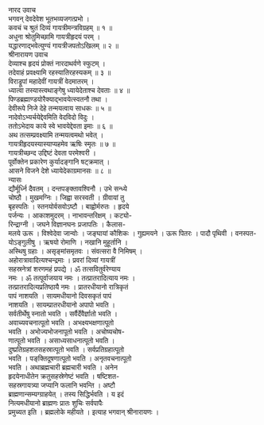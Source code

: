 नारद उवाच  
भगवन् देवदेवेश भूतभव्यजगत्प्रभो ।  
कवचं च श्रुतं दिव्यं गायत्रीमन्त्रविग्रहम् ॥ १ ॥  
अधुना श्रोतुमिच्छामि गायत्रीहृदयं परम् ।  
यद्धारणाद्भवेत्युण्यं गायत्रीजपतोऽखिलम् ॥ २ ॥  
श्रीनारायण उवाच  
देव्याश्च हृदयं प्रोक्तं नारदाथर्वणे स्फुटम् ।  
तदेवाहं प्रवक्ष्यामि रहस्यातिरहस्यकम् ॥ ३ ॥  
विराड्रूपां महादेवीं गायत्रीं वेदमातरम् ।  
ध्यात्वा तस्यास्त्वथाङ्‌गेषु ध्यायेदेताश्च देवताः ॥ ४ ॥  
पिण्डब्रह्माण्डयोरैक्याद्भावयेत्स्वतनौ तथा ।  
देवीरूपे निजे देहे तन्मयत्वाय साधकः ॥ ५ ॥  
नादेवोऽभ्यर्चयेद्देवमिति वेदविदो विदुः ।  
ततोऽभेदाय काये स्वे भावयेद्देवता इमाः ॥ ६ ॥  
अथ तत्सम्प्रवक्ष्यामि तन्मयत्वमथो भवेत् ।  
गायत्रीहृदयस्यास्याप्यहमेव ऋषिः स्मृतः ॥ ७ ॥  
गायत्रीच्छन्द उद्दिष्टं देवता परमेश्वरी ।  
पूर्वोक्तेन प्रकारेण कुर्यादङ्‌गानि षट्क्रमात् ।  
आसने विजने देशे ध्यायेदेकाग्रमानसः ॥ ८ ॥  
न्यासः  
द्यौर्मूर्ध्नि दैवतम् । दन्तपङ्‌क्तावश्विनौ । उभे सन्ध्ये  
चोष्ठौ । मुखमग्निः । जिह्वा सरस्वती । ग्रीवायां तु  
बृहस्पतिः । स्तनयोर्वसवोऽष्टौ । बाह्वोर्मरुतः । हृदये  
पर्जन्यः । आकाशमुदरम् । नाभावन्तरिक्षम् । कट्यो-  
रिन्द्राग्नी । जघने विज्ञानघनः प्रजापतिः । कैलास-  
मलये ऊरू । विश्वेदेवा जान्वोः । जङ्‌घायां कौशिकः ।
गुह्यमयने । ऊरू पितरः । पादौ पृथिवी । वनस्पत-  
योऽङ्‌गुलीषु । ऋषयो रोमाणि । नखानि मुहूर्तानि ।  
अस्थिषु ग्रहाः । असृङ्‌मांसमृतवः । संवत्सरा वै निमिषम् ।  
अहोरात्रावादित्यश्चन्द्रमाः । प्रवरां दिव्यां गायत्रीं  
सहस्रनेत्रां शरणमहं प्रपद्ये । ॐ तत्सवितुर्वरेण्याय  
नमः । ॐ तत्पूर्वाजयाय नमः । तत्प्रातरादित्याय नमः ।  
तत्प्रातरादित्यप्रतिष्ठायै नमः । प्रातरधीयानो रात्रिकृतं  
पापं नाशयति । सायमधीयानो दिवसकृतं पापं  
नाशयति । सायम्प्रातरधीयानो अपापो भवति ।  
सर्वतीर्थेषु स्नातो भवति । सर्वैर्देवैर्ज्ञातो भवति ।  
अवाच्यवचनात्पूतो भवति । अभक्ष्यभक्षणात्पूतो  
भवति । अभोज्यभोजनापूतो भवति । अचोष्यचोष-  
णात्पूतो भवति । असाध्यसाधनात्पूतो भवति ।  
दुष्प्रतिग्रहशतसहस्रात्पूतो भवति । सर्वप्रतिग्रहात्पूतो  
भवति । पङ्‌क्तिदूषणात्पूतो भवति । अनृतवचनात्पूतो  
भवति । अथाब्रह्मचारी ब्रह्मचारी भवति । अनेन  
हृदयेनाधीतेन क्रतुसहस्रेणेष्टं भवति । षष्टिशत-  
सहस्रगायत्र्या जप्यानि फलानि भवन्ति । अष्टौ  
ब्राह्मणान्सम्यग्ग्राहयेत् । तस्य सिद्धिर्भवति । य इदं  
नित्यमधीयानो ब्राह्मणः प्रातः शुचिः सर्वपापैः  
प्रमुच्यत इति । ब्रह्मलोके महीयते । इत्याह भगवान् श्रीनारायणः ।
